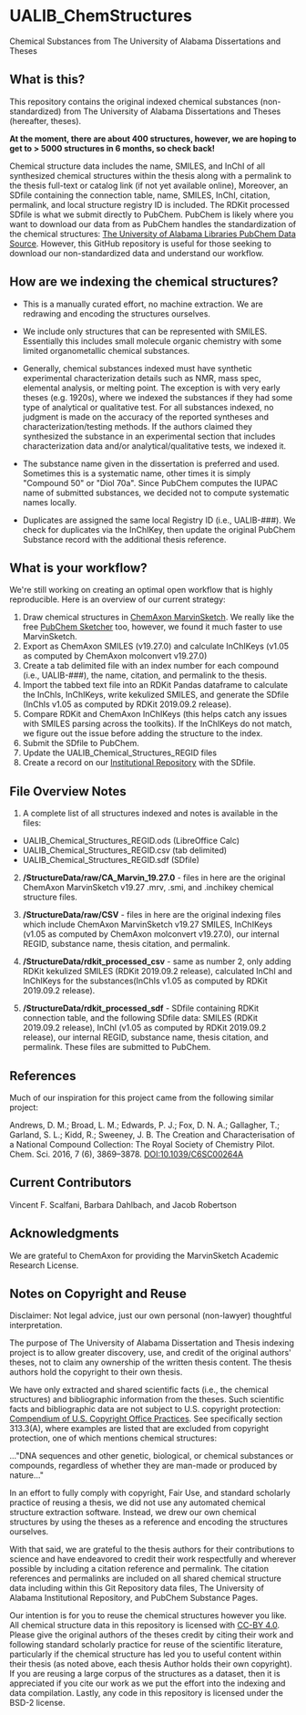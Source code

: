 # UALIB_ChemStructures
Chemical Substances from The University of Alabama Dissertations and Theses

## What is this?
This repository contains the original indexed chemical substances (non-standardized) 
from The University of Alabama Dissertations and Theses (hereafter, theses). 

**At the moment, there are about 400 structures, however, we are hoping to get to > 5000 structures in 6 months, so check back!**

Chemical structure data includes the name, SMILES, and InChI of all synthesized chemical
structures within the thesis along with a permalink to the thesis full-text or 
catalog link (if not yet available online), Moreover, an SDfile containing the connection table, name, 
SMILES, InChI, citation, permalink, and local structure registry ID is included. 
The RDKit processed SDfile is what we submit directly to PubChem. PubChem is likely where you want to download our 
data from as PubChem handles the standardization of the chemical structures:
[The University of Alabama Libraries PubChem Data Source](https://pubchem.ncbi.nlm.nih.gov/source/15645).
However, this GitHub repository is useful for those seeking to download our non-standardized data
and understand our workflow.

## How are we indexing the chemical structures?

* This is a manually curated effort, no machine extraction. 
We are redrawing and encoding the structures ourselves.

* We include only structures that can be represented with SMILES. 
Essentially this includes small molecule organic chemistry with some
limited organometallic chemical substances.

* Generally, chemical substances indexed must have synthetic experimental characterization
details such as NMR, mass spec, elemental analysis, or melting point. The exception is with very early theses (e.g. 1920s), where we indexed the substances if they had some type of analytical or qualitative test. For all substances indexed, no judgment is made on the accuracy of the reported syntheses and characterization/testing methods. If the authors claimed they synthesized the substance in an experimental section that includes characterization data and/or analytical/qualitative tests, we indexed it. 

* The substance name given in the dissertation is preferred and used. Sometimes
this is a systematic name, other times it is simply "Compound 50" or "Diol 70a". 
Since PubChem computes the IUPAC name of submitted substances, we decided not to
compute systematic names locally.

* Duplicates are assigned the same local Registry ID (i.e., UALIB-###). We check 
for duplicates via the InChIKey, then update the original PubChem Substance record 
with the additional thesis reference.

## What is your workflow? 

We're still working on creating an optimal open workflow that is highly reproducible. Here is an overview of our current strategy:

1. Draw chemical structures in [ChemAxon MarvinSketch](https://chemaxon.com/products/marvin). We really like the free [PubChem Sketcher](https://pubchem.ncbi.nlm.nih.gov/edit3/index.html) too, however, we found it much faster to use MarvinSketch.
2. Export as ChemAxon SMILES (v19.27.0) and calculate InChIKeys (v1.05 as computed by ChemAxon molconvert v19.27.0)
3. Create a tab delimited file with an index number for each compound (i.e., UALIB-###), 
the name, citation, and permalink to the thesis. 
4. Import the tabbed text file into an RDKit Pandas dataframe to calculate the 
InChIs, InChIKeys, write kekulized SMILES, and generate the SDfile (InChIs v1.05 as computed by RDKit 2019.09.2 release).
5. Compare RDKit and ChemAxon InChIKeys (this helps catch any issues with SMILES parsing across the toolkits). If the InChIKeys do not match, we figure out the issue before adding the structure to the index.
6. Submit the SDfile to PubChem.
7. Update the UALIB_Chemical_Structures_REGID files
8. Create a record on our [Institutional Repository](https://ir.ua.edu/) with the SDfile.

## File Overview Notes

1. A complete list of all structures indexed and notes is available in the files:

 * UALIB_Chemical_Structures_REGID.ods (LibreOffice Calc)
 * UALIB_Chemical_Structures_REGID.csv (tab delimited)
 * UALIB_Chemical_Structures_REGID.sdf (SDfile)

2. **/StructureData/raw/CA_Marvin_19.27.0** - files in here are the original ChemAxon 
MarvinSketch v19.27 .mrv, .smi, and .inchikey chemical structure files.

2. **/StructureData/raw/CSV** - files in here are the original indexing files which
include ChemAxon MarvinSketch v19.27 SMILES, InChIKeys (v1.05 as computed by ChemAxon molconvert v19.27.0), our internal REGID, substance name, thesis citation, and permalink.

3. **/StructureData/rdkit_processed_csv** - same as number 2, only adding RDKit kekulized SMILES (RDKit 2019.09.2 release), calculated InChI and InChIKeys for the substances(InChIs v1.05 as computed by RDKit 2019.09.2 release). 

4. **/StructureData/rdkit_processed_sdf** - SDfile containing RDKit connection table, and 
the following SDfile data: SMILES (RDKit 2019.09.2 release), InChI (v1.05 as computed by RDKit 2019.09.2 release), our internal REGID, substance name, thesis citation, and permalink. These files are submitted to PubChem.

## References

Much of our inspiration for this project came from the following similar project:

Andrews, D. M.; Broad, L. M.; Edwards, P. J.; Fox, D. N. A.; Gallagher, T.;
Garland, S. L.; Kidd, R.; Sweeney, J. B. The Creation and Characterisation of 
a National Compound Collection: The Royal Society of Chemistry Pilot. Chem. Sci. 2016,
7 (6), 3869–3878. [DOI:10.1039/C6SC00264A](https://doi.org/10.1039/C6SC00264A)

## Current Contributors

Vincent F. Scalfani, Barbara Dahlbach, and Jacob Robertson

## Acknowledgments

We are grateful to ChemAxon for providing the MarvinSketch Academic Research License.

## Notes on Copyright and Reuse

Disclaimer: Not legal advice, just our own personal (non-lawyer) thoughtful 
interpretation.

The purpose of The University of Alabama Dissertation and Thesis indexing project 
is to allow greater discovery, use, and credit of the original authors' theses, 
not to claim any ownership of the written thesis content. The thesis authors hold the 
copyright to their own thesis.

We have only extracted and shared scientific facts (i.e., the chemical structures) and bibliographic
information from the theses. Such scientific facts and bibliographic data are not subject 
to U.S. copyright protection: 
[Compendium of U.S. Copyright Office Practices](https://www.copyright.gov/comp3/).
See specifically section 313.3(A), where examples are listed that are excluded 
from copyright protection, one of which mentions chemical structures:

..."DNA sequences and other genetic, biological, or chemical substances or 
compounds, regardless of whether they are man-made or produced by nature..."

In an effort to fully comply with copyright, Fair Use, and standard scholarly 
practice of reusing a thesis, we did not use any automated chemical structure 
extraction software. Instead, we drew our own chemical structures by using 
the theses as a reference and encoding the structures ourselves.

With that said, we are grateful to the thesis authors for their contributions
to science and have endeavored to credit their work respectfully and wherever 
possible by including a citation reference and permalink. The citation references and
permalinks are included on all shared chemical structure data including within
this Git Repository data files, The University of Alabama Institutional Repository,
and PubChem Substance Pages.

Our intention is for you to reuse the chemical structures 
however you like. All chemical structure data in this repository is licensed 
with [CC-BY 4.0](https://creativecommons.org/licenses/by/4.0/). Please give the 
original authors of the theses credit by citing their work and following 
standard scholarly practice for reuse of the scientific literature, 
particularly if the chemical structure has led you to useful content within their 
thesis (as noted above, each thesis Author holds their own copyright). If you are
reusing a large corpus of the structures as a dataset, then it is appreciated 
if you cite our work as we put the effort into the indexing and data compilation. Lastly, any code in this repository is licensed under the BSD-2 license.

